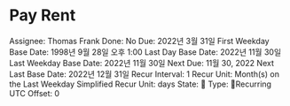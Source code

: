 # Pay Rent

Assignee: Thomas Frank
Done: No
Due: 2022년 3월 31일
First Weekday Base Date: 1998년 9월 28일 오후 1:00
Last Day Base Date: 2022년 11월 30일
Last Weekday Base Date: 2022년 11월 30일
Next Due: 11월 30, 2022
Next Last Base Date: 2022년 12월 31일
Recur Interval: 1
Recur Unit: Month(s) on the Last Weekday
Simplified Recur Unit: days
State: 🔴
Type: 🔄Recurring
UTC Offset: 0